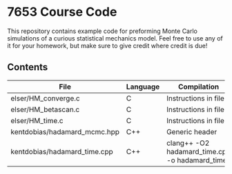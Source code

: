 # 7653 Course Code

This repository contains example code for preforming Monte Carlo simulations of
a curious statistical mechanics model. Feel free to use any of it for your
homework, but make sure to give credit where credit is due!

## Contents

| File                | Language | Compilation |
|---------------------|----------|-------------|
| elser/HM_converge.c | C        | Instructions in file | 
| elser/HM_betascan.c | C        | Instructions in file | 
| elser/HM_time.c | C        | Instructions in file | 
| kentdobias/hadamard_mcmc.hpp | C++ | Generic header |
| kentdobias/hadamard_time.cpp | C++ | clang++ -O2 hadamard_time.cpp -o hadamard_time |

